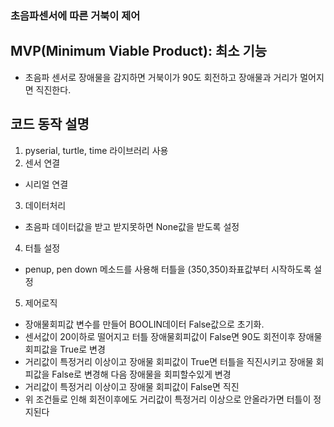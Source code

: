 ### 초음파센서에 따른 거북이 제어
## MVP(Minimum Viable Product): 최소 기능
- 초음파 센서로 장애물을 감지하면 거북이가 90도 회전하고 장애물과 거리가 멀어지면 직진한다.
## 코드 동작 설명
1. pyserial, turtle, time 라이브러리 사용
2. 센서 연결
* 시리얼 연결
3. 데이터처리
* 초음파 데이터값을 받고 받지못하면 None값을 받도록 설정
4. 터틀 설정
* penup, pen down 메소드를 사용해 터틀을 (350,350)좌표값부터 시작하도록 설정
5. 제어로직
* 장애물회피값 변수를 만들어 BOOLIN데이터 False값으로 초기화.
* 센서값이 20이하로 떨어지고 터틀 장애물회피값이 False면 90도 회전이후 장애물회피값을 True로 변경
* 거리값이 특정거리 이상이고 장애물 회피값이 True면 터틀을 직진시키고 장애물 회피값을 False로 변경해 다음 장애물을 회피할수있게 변경
* 거리값이 특정거리 이상이고 장애물 회피값이 False면 직진
* 위 조건들로 인해 회전이후에도 거리값이 특정거리 이상으로 안올라가면 터틀이 정지된다
